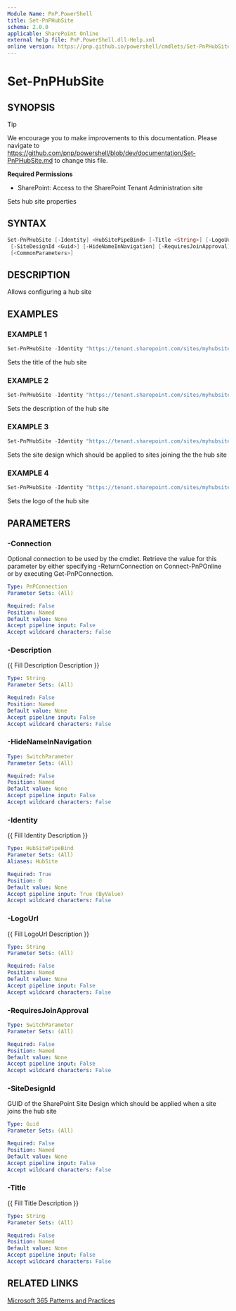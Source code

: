```yaml
---
Module Name: PnP.PowerShell
title: Set-PnPHubSite
schema: 2.0.0
applicable: SharePoint Online
external help file: PnP.PowerShell.dll-Help.xml
online version: https://pnp.github.io/powershell/cmdlets/Set-PnPHubSite.html
---
```

 
# Set-PnPHubSite

## SYNOPSIS

> [!TIP]
> We encourage you to make improvements to this documentation. Please navigate to https://github.com/pnp/powershell/blob/dev/documentation/Set-PnPHubSite.md to change this file.


**Required Permissions**

* SharePoint: Access to the SharePoint Tenant Administration site

Sets hub site properties

## SYNTAX

```powershell
Set-PnPHubSite [-Identity] <HubSitePipeBind> [-Title <String>] [-LogoUrl <String>] [-Description <String>]
 [-SiteDesignId <Guid>] [-HideNameInNavigation] [-RequiresJoinApproval] [-Connection <PnPConnection>]
 [<CommonParameters>]
```

## DESCRIPTION
Allows configuring a hub site

## EXAMPLES

### EXAMPLE 1
```powershell
Set-PnPHubSite -Identity "https://tenant.sharepoint.com/sites/myhubsite" -Title "My New Title"
```

Sets the title of the hub site

### EXAMPLE 2
```powershell
Set-PnPHubSite -Identity "https://tenant.sharepoint.com/sites/myhubsite" -Description "My updated description"
```

Sets the description of the hub site

### EXAMPLE 3
```powershell
Set-PnPHubSite -Identity "https://tenant.sharepoint.com/sites/myhubsite" -SiteDesignId df8a3ef1-9603-44c4-abd9-541aea2fa745
```

Sets the site design which should be applied to sites joining the the hub site

### EXAMPLE 4
```powershell
Set-PnPHubSite -Identity "https://tenant.sharepoint.com/sites/myhubsite" -LogoUrl "https://tenant.sharepoint.com/SiteAssets/Logo.png"
```

Sets the logo of the hub site

## PARAMETERS

### -Connection
Optional connection to be used by the cmdlet. Retrieve the value for this parameter by either specifying -ReturnConnection on Connect-PnPOnline or by executing Get-PnPConnection.

```yaml
Type: PnPConnection
Parameter Sets: (All)

Required: False
Position: Named
Default value: None
Accept pipeline input: False
Accept wildcard characters: False
```

### -Description
{{ Fill Description Description }}

```yaml
Type: String
Parameter Sets: (All)

Required: False
Position: Named
Default value: None
Accept pipeline input: False
Accept wildcard characters: False
```

### -HideNameInNavigation

```yaml
Type: SwitchParameter
Parameter Sets: (All)

Required: False
Position: Named
Default value: None
Accept pipeline input: False
Accept wildcard characters: False
```

### -Identity
{{ Fill Identity Description }}

```yaml
Type: HubSitePipeBind
Parameter Sets: (All)
Aliases: HubSite

Required: True
Position: 0
Default value: None
Accept pipeline input: True (ByValue)
Accept wildcard characters: False
```

### -LogoUrl
{{ Fill LogoUrl Description }}

```yaml
Type: String
Parameter Sets: (All)

Required: False
Position: Named
Default value: None
Accept pipeline input: False
Accept wildcard characters: False
```

### -RequiresJoinApproval

```yaml
Type: SwitchParameter
Parameter Sets: (All)

Required: False
Position: Named
Default value: None
Accept pipeline input: False
Accept wildcard characters: False
```

### -SiteDesignId
GUID of the SharePoint Site Design which should be applied when a site joins the hub site

```yaml
Type: Guid
Parameter Sets: (All)

Required: False
Position: Named
Default value: None
Accept pipeline input: False
Accept wildcard characters: False
```

### -Title
{{ Fill Title Description }}

```yaml
Type: String
Parameter Sets: (All)

Required: False
Position: Named
Default value: None
Accept pipeline input: False
Accept wildcard characters: False
```

## RELATED LINKS

[Microsoft 365 Patterns and Practices](https://aka.ms/m365pnp)


